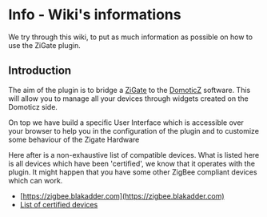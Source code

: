 # Info - Wiki's informations

We try through this wiki, to put as much information as possible on how to use the ZiGate plugin.

## Introduction

The aim of the plugin is to bridge a [ZiGate](https://zigate.fr) to the [DomoticZ](https://www.domoticz.com) software. This will allow you to manage all your devices through widgets created on the Domoticz side.

On top we have build a specific User Interface which is accessible over your browser to help you in the configuration of the plugin and to customize some behaviour of the Zigate Hardware

Here after is a non-exhaustive list of compatible devices. What is listed here is all devices which have been 'certified', we know that it operates with the plugin. It might happen that you have some other ZigBee compliant devices which can work.
* [https://zigbee.blakadder.com](https://zigbee.blakadder.com)
* [List of certified devices](Info_Compatible-Devices.md)
